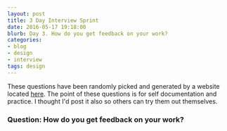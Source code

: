```yaml
---
layout: post
title: 3 Day Interview Sprint
date: 2016-05-17 19:18:00
blurb: Day 3. How do you get feedback on your work?
categories:
- blog
- design
- interview
tags: design
---
```

These questions have been randomly picked and generated by a website located [here](http://interview-prep-for.design/). The point of these questions is for self documentation and practice. I thought I'd post it also so others can try them out themselves.

### Question:  How do you get feedback on your work?
